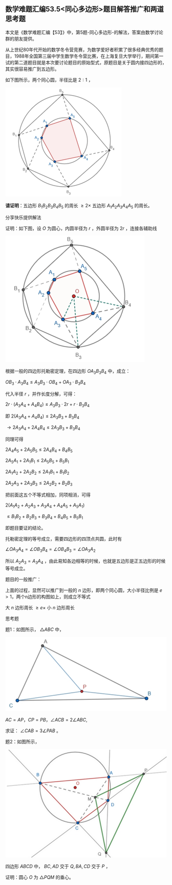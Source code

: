 ## 数学难题汇编53.5<同心多边形>题目解答推广和两道思考题

本文是《数学难题汇编【53】》中，第5题-同心多边形-的解法，答案由数学讨论群的朋友提供。

从上世纪80年代开始的数学冬令营竞赛，为数学爱好者积累了很多经典优秀的题目，1988年全国第三届中学生数学冬令营比赛，在上海复旦大学举行，期间第一试的第二道题目就是本次要讨论题目的原始型式，原题目是关于圆内接四边形的，其实很容易推广到五边形。

如下图所示，两个同心圆，半径比是 $2:1$ ，

![五边形](/pics/p36-5.png)

**请证明**：五边形 $B_1B_2B_3B_4B_5$ 的周长 $\ge 2\times$ 五边形 $A_1A_2A_3A_4A_5$ 的周长。

分享快乐提供解法

证明：如下图，设 $O$ 为圆心，内圆半径为 $r$ ，外圆半径为 $2r$ ，连接各辅助线

![图2](/pics/p60-2.png)

根据一般的四边形托勒密定理，在四边形 $OA_3B_3B_4$ 中，成立：

$OB_3\cdot A_3B_4\le A_3B_3\cdot OB_4+OA_3\cdot B_3B_4$

代入半径 $r$ ，并作长度分解，可得：

$2r\cdot (A_3A_4+A_4B_4)\le A_3B_3\cdot 2r+r\cdot B_3B_4$

即 $2(A_3A_4+A_4B_4)\le 2A_3B_3+B_3B_4$

$\to 2A_3A_4+2A_4B_4\le 2A_3B_3+ B_3B_4$

同理可得

$2A_4A_5+2A_5B_5\le 2A_4B_4+ B_4B_5$

$2A_5A_1+2A_1B_1\le 2A_5B_5+ B_5B_1$

$2A_1A_2+2A_2B_2\le 2A_1B_1+ B_1B_2$

$2A_2A_3+2A_3B_3\le 2A_2B_2+ B_2B_3$

把前面这五个不等式相加，同项相消，可得

$2(A_1A_2+A_2A_3+A_3A_4+A_4A_5+A_5A_1)$

$\le B_1B_2+ B_2B_3+ B_3B_4+ B_4B_5+ B_5B_1$

即题目要证的结论。

托勒密定理的等号成立，需要四边形的四顶点共圆，此时有

$\angle OA_3A_4=\angle OB_3B_4=\angle OB_4B_3=\angle OA_3A_2$

所以 $A_2A_3=A_3A_4$ ，由此易知各边相等的时候，也就是五边形是正五边形的时候等号成立。

题目的一般推广：

上面的过程，显然可以推广到一般的 $n$ 边形，即两个同心圆，大小半径比例是 $e\gt 1$，两个n边形的构图如上，则成立不等式

大 $n$ 边形周长 $\ge e\times$ 小 $n$ 边形周长

思考题

题1：如图所示， $\triangle ABC$ 中，

![图3](/pics/p60-3.png)

$AC=AP，CP=PB，\angle ACB=2\angle ABC,$

求证： $\angle CAB=3\angle PAB$ 。

题2：如图所示，

![图4](/pics/p60-4.png)

四边形 $ABCD$ 中， $BC,AD$ 交于 $Q,BA,CD$ 交于 $P$ ，

证明：圆心 $O$ 为 $\triangle PQM$ 的垂心。

